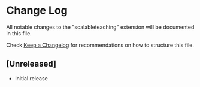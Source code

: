 # Change Log

All notable changes to the "scalableteaching" extension will be documented in this file.

Check [Keep a Changelog](http://keepachangelog.com/) for recommendations on how to structure this file.

## [Unreleased]

- Initial release